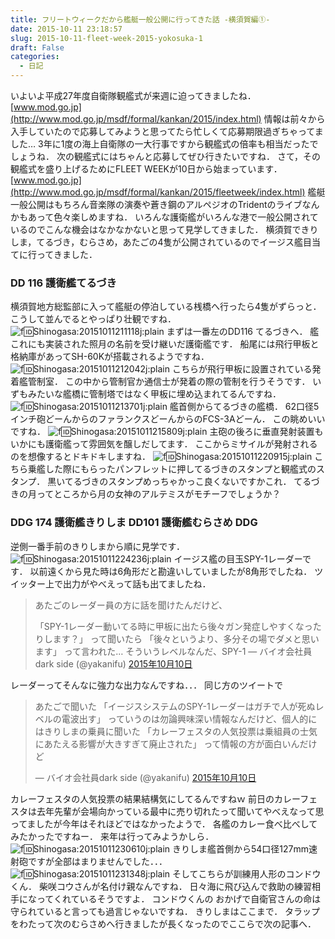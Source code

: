 ```yaml
---
title: フリートウィークだから艦艇一般公開に行ってきた話 -横須賀編①-
date: 2015-10-11 23:18:57
slug: 2015-10-11-fleet-week-2015-yokosuka-1
draft: False
categories:
  - 日記
---
```


いよいよ平成27年度自衛隊観艦式が来週に迫ってきましたね．  [www.mod.go.jp](http://www.mod.go.jp/msdf/formal/kankan/2015/index.html) 情報は前々から入手していたので応募してみようと思ってたら忙しくて応募期限過ぎちゃってました… 3年に1度の海上自衛隊の一大行事ですから観艦式の倍率も相当だったでしょうね． 次の観艦式にはちゃんと応募してぜひ行きたいですね． さて，その観艦式を盛り上げるためにFLEET WEEKが10日から始まっています．  [www.mod.go.jp](http://www.mod.go.jp/msdf/formal/kankan/2015/fleetweek/index.html) 艦艇一般公開はもちろん音楽隊の演奏や蒼き鋼のアルペジオのTridentのライブなんかもあって色々楽しめますね． いろんな護衛艦がいろんな港で一般公開されているのでこんな機会はなかなかないと思って見学してきました． 横須賀できりしま，てるづき，むらさめ，あたごの4隻が公開されているのでイージス艦目当てに行ってきました． 

### DD 116  護衛艦てるづき

横須賀地方総監部に入って艦艇の停泊している桟橋へ行ったら4隻がずらっと． こうして並んでるとやっぱり壮観ですね． ![f:id:Shinogasa:20151011211118j:plain](https://cdn-ak.f.st-hatena.com/images/fotolife/S/Shinogasa/20151011/20151011211118.jpg) まずは一番左のDD116 てるづきへ． 艦これにも実装された照月の名前を受け継いだ護衛艦です． 船尾には飛行甲板と格納庫があってSH-60Kが搭載されるようですね． ![f:id:Shinogasa:20151011212042j:plain](https://cdn-ak.f.st-hatena.com/images/fotolife/S/Shinogasa/20151011/20151011212042.jpg) こちらが飛行甲板に設置されている発着艦管制室． この中から管制官か通信士が発着の際の管制を行うそうです． いずもみたいな艦橋に管制塔ではなく甲板に埋め込まれてるんですね． ![f:id:Shinogasa:20151011213701j:plain](https://cdn-ak.f.st-hatena.com/images/fotolife/S/Shinogasa/20151011/20151011213701.jpg) 艦首側からてるづきの艦橋． 62口径5インチ砲どーんからのファランクスどーんからのFCS-3Aどーん． この眺めいいですね． ![f:id:Shinogasa:20151011215809j:plain](https://cdn-ak.f.st-hatena.com/images/fotolife/S/Shinogasa/20151011/20151011215809.jpg) 主砲の後ろに垂直発射装置もいかにも護衛艦って雰囲気を醸しだしてます． ここからミサイルが発射されるのを想像するとドキドキしますね． ![f:id:Shinogasa:20151011220915j:plain](https://cdn-ak.f.st-hatena.com/images/fotolife/S/Shinogasa/20151011/20151011220915.jpg) こちら乗艦した際にもらったパンフレットに押してるづきのスタンプと観艦式のスタンプ． 黒いてるづきのスタンプめっちゃかっこ良くないですかこれ． てるづきの月ってところから月の女神のアルテミスがモチーフでしょうか？ 

### DDG 174 護衛艦きりしま DD101 護衛艦むらさめ DDG

逆側一番手前のきりしまから順に見学です． ![f:id:Shinogasa:20151011224236j:plain](https://cdn-ak.f.st-hatena.com/images/fotolife/S/Shinogasa/20151011/20151011224236.jpg) イージス艦の目玉SPY-1レーダーです． 以前遠くから見た時は6角形だと勘違いしていましたが8角形でしたね． ツイッター上で出力がやべえって話も出てましたね． 

> あたごのレーダー員の方に話を聞けたんだけど、
> 
> 「SPY-1レーダー動いてる時に甲板に出たら後々ガン発症しやすくなったりします？」 って聞いたら 「後々というより、多分その場でダメと思います」 って言われた… そういうレベルなんだ、SPY-1 — バイオ会社員dark side (@yakanifu) [2015年10月10日](https://twitter.com/yakanifu/status/652822466549538816?ref_src=twsrc%5Etfw)

レーダーってそんなに強力な出力なんですね．．． 同じ方のツイートで 

> あたごで聞いた 「イージスシステムのSPY-1レーダーはガチで人が死ぬレベルの電波出す」 っていうのは勿論興味深い情報なんだけど、個人的にはきりしまの乗員に聞いた 「カレーフェスタの人気投票は乗組員の士気にあたえる影響が大きすぎて廃止された」 って情報の方が面白いんだけど
> 
> — バイオ会社員dark side (@yakanifu) [2015年10月10日](https://twitter.com/yakanifu/status/652874866991824896?ref_src=twsrc%5Etfw)

カレーフェスタの人気投票の結果結構気にしてるんですねｗ 前日のカレーフェスタは去年先輩が会場向かっている最中に売り切れたって聞いてやべえなって思ってましたが今年はそれほどではなかったようで． 各艦のカレー食べ比べしてみたかったですねー． 来年は行ってみようかしら． ![f:id:Shinogasa:20151011230610j:plain](https://cdn-ak.f.st-hatena.com/images/fotolife/S/Shinogasa/20151011/20151011230610.jpg) きりしま艦首側から54口径127mm速射砲ですが全部はまりませんでした．．． ![f:id:Shinogasa:20151011231348j:plain](https://cdn-ak.f.st-hatena.com/images/fotolife/S/Shinogasa/20151011/20151011231348.jpg) そしてこちらが訓練用人形のコンドウくん． 柴咲コウさんが名付け親なんですね． 日々海に飛び込んで救助の練習相手になってくれているそうですよ． コンドウくんの おかげで自衛官さんの命は守られていると言っても過言じゃないですね． きりしまはここまで． タラップをわたって次のむらさめへ行きましたが長くなったのでここらで次の記事へ．
